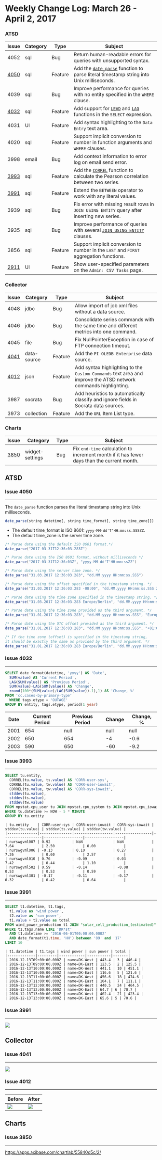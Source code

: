 # Weekly Change Log: March 26 - April 2, 2017

### ATSD

| Issue| Category    | Type    | Subject                                                                              |
|------|-------------|---------|--------------------------------------------------------------------------------------|
| 4052 | sql | Bug | Return human-readable errors for queries with unsupported syntax. |
| [4050](#issue-4050) | sql | Feature | Add the [`date_parse`](../../sql/README.md#date-parsing-functions) function to parse literal timestamp string into Unix milliseconds. |
| 4039 | sql | Bug | Improve performance for queries with no entity specified in the `WHERE` clause. |
| [4032](#issue-4032) | sql | Feature | Add support for [`LEAD`](../../sql/README.md#lead) and [`LAG`](../../sql/README.md#lag) functions in the `SELECT` expression. |
| 4031 | UI | Feature | Add syntax highlighting to the `Data Entry` text area. |
| 4020 | sql | Feature | Support implicit conversion to number in function arguments and `WHERE` clauses. |
| 3998 | email | Bug | Add context information to error log on email send error. |
| [3993](#issue-3993) | sql | Feature | Add the [`CORREL`](../../sql#correl) function to calculate the Pearson correlation between two series. |
| [3991](#issue-3991) | sql | Feature | Extend the `BETWEEN` operator to work with any literal values. |
| 3939 | sql | Bug | Fix error with missing result rows in `JOIN USING ENTITY` query after inserting new series. |
| 3935 | sql | Bug | Improve performance of queries with several [`JOIN USING ENTITY`](../../sql#join-with-using-entity) clauses. |
| 3856 | sql | Feature | Support implicit conversion to number in the `LAST` and `FIRST` aggregation functions. |
| [2911](#issue-2911) | UI | Feature | Show user-specified parameters on the `Admin: CSV Tasks` page. |

### Collector

| Issue| Category    | Type    | Subject                                                                              |
|------|-------------|---------|--------------------------------------------------------------------------------------|
| 4048 | jdbc | Bug | Allow import of job xml files without a data source. |
| 4046 | jdbc | Bug | Consolidate series commands with the same time and different metrics into one command. |
| 4045 | file | Bug | Fix NullPointerException in case of FTP connection timeout. |
| [4041](#issue-4041) | data-source | Feature | Add the `PI OLEDB Enterprise` data source. |
| [4012](#issue-4012) | json | Feature | Add syntax highlighting to the `Custom Commands` text area and improve the ATSD network commands highlighting. |
| 3987 | socrata | Bug | Add heuristics to automatically classify and ignore fields in Socrata data sources. |
| 3973 | collection | Feature | Add the `URL` Item List type. |

### Charts

| Issue| Category    | Type    | Subject                                                                              |
|------|-------------|---------|--------------------------------------------------------------------------------------|
| [3850](#issue-3850) | widget-settings | Bug | Fix `end-time` calculation to increment month if it has fewer days than the current month. |

## ATSD

### Issue 4050
--------------

The `date_parse` function parses the literal timestamp string into Unix milliseconds.

```javascript
date_parse(string datetime[, string time_format[, string time_zone]])
```

* The default time_format is ISO 8601: `yyyy-MM-dd'T'HH:mm:ss.SSSZZ`.
* The default time_zone is the server time zone.

```java
/* Parse date using the default ISO 8601 format.*/
date_parse("2017-03-31T12:36:03.283Z")

/* Parse date using the ISO 8601 format, without milliseconds */
date_parse("2017-03-31T12:36:03Z", "yyyy-MM-dd'T'HH:mm:ssZZ")

/* Parse date using the server time zone. */
date_parse("31.03.2017 12:36:03.283", "dd.MM.yyyy HH:mm:ss.SSS")

/* Parse date using the offset specified in the timestamp string. */
date_parse("31.03.2017 12:36:03.283 -08:00", "dd.MM.yyyy HH:mm:ss.SSS ZZ")

/* Parse date using the time zone specified in the timestamp string. */
date_parse("31.03.2017 12:36:03.283 Europe/Berlin", "dd.MM.yyyy HH:mm:ss.SSS ZZZ")

/* Parse date using the time zone provided as the third argument. */
date_parse("31.01.2017 12:36:03.283", "dd.MM.yyyy HH:mm:ss.SSS", "Europe/Berlin")

/* Parse date using the UTC offset provided as the third argument. */
date_parse("31.01.2017 12:36:03.283", "dd.MM.yyyy HH:mm:ss.SSS", "+01:00")

/* If the time zone (offset) is specified in the timestamp string,
it should be exactly the same as provided by the third argument. */
date_parse("31.01.2017 12:36:03.283 Europe/Berlin", "dd.MM.yyyy HH:mm:ss.SSS ZZZ", "Europe/Berlin")
```

### Issue 4032
--------------

```sql
SELECT date_format(datetime, 'yyyy') AS 'Date',
  SUM(value) AS 'Current Period',
  LAG(SUM(value)) AS 'Previous Period',
  SUM(value)-LAG(SUM(value)) AS 'Change',
  round(100*(SUM(value)/LAG(SUM(value))-1),1) AS 'Change, %'
FROM 'cc.cases-by-primary-type'
  WHERE tags.etype = 'OUTAGE'
GROUP BY entity, tags.etype, period(1 year)
```

| Date | Current Period | Previous Period | Change | Change, % |
|------|----------------|-----------------|--------|-----------|
| 2001 | 654            | null            | null   | null      |
| 2002 | 650            | 654             | -4     | -0.6      |
| 2003 | 590            | 650             | -60    | -9.2      |

### Issue 3993
--------------

```sql
SELECT tu.entity,
  CORREL(tu.value, ts.value) AS 'CORR-user-sys',
  CORREL(tu.value, tw.value) AS 'CORR-user-iowait',
  CORREL(ts.value, tw.value) AS 'CORR-sys-iowait',
  stddev(tu.value),
  stddev(ts.value),
  stddev(tw.value)
FROM mpstat.cpu_user tu JOIN mpstat.cpu_system ts JOIN mpstat.cpu_iowait tw
WHERE tu.datetime >= NOW - 5 * MINUTE
GROUP BY tu.entity
```

```ls
| tu.entity    | CORR-user-sys | CORR-user-iowait | CORR-sys-iowait | stddev(tu.value) | stddev(ts.value) | stddev(tw.value) |
|--------------|---------------|------------------|-----------------|------------------|------------------|------------------|
| nurswgvml007 | 0.92          | NaN              | NaN             | 7.64             | 2.50             | 0.00             |
| nurswgvml006 | -0.13         | 0.10             | 0.27            | 7.26             | 0.60             | 2.57             |
| nurswgvml010 | 0.76          | -0.09            | 0.03            | 7.42             | 0.44             | 1.10             |
| nurswgvml502 | 0.59          | -0.14            | -0.08           | 0.53             | 0.53             | 0.59             |
| nurswgvml301 | -0.17         | -0.11            | -0.17           | 0.32             | 0.42             | 0.64             |
```

### Issue 3991
--------------

```sql
SELECT t1.datetime, t1.tags,
  t1.value as 'wind power',
  t2.value as 'sun power',
  t1.value + t2.value as total
FROM wind_power_production t1 JOIN "solar_cell_production_(estimated)" t2
WHERE t1.tags.name LIKE 'DK*st'
  AND t1.datetime >= '2016-06-01T00:00:00.000Z'
  AND date_format(t1.time, 'HH') between '09' and '17'
LIMIT 10
```

```ls
| t1.datetime | t1.tags | wind power | sun power | total |
|-------------|---------|------------|-----------|-------|
| 2016-12-13T09:00:00.000Z | name=DK-West | 443.4 | 3 | 446.4 |
| 2016-12-13T09:00:00.000Z | name=DK-East | 123.5 | 2 | 125.5 |
| 2016-12-13T10:00:00.000Z | name=DK-West | 441.1 | 10 | 451.1 |
| 2016-12-13T10:00:00.000Z | name=DK-East | 116.6 | 5 | 121.6 |
| 2016-12-13T11:00:00.000Z | name=DK-West | 456.6 | 18 | 474.6 |
| 2016-12-13T11:00:00.000Z | name=DK-East | 104.1 | 7 | 111.1 |
| 2016-12-13T12:00:00.000Z | name=DK-West | 440.5 | 24 | 464.5 |
| 2016-12-13T12:00:00.000Z | name=DK-East | 64.7 | 6 | 70.7 |
| 2016-12-13T13:00:00.000Z | name=DK-West | 402.4 | 21 | 423.4 |
| 2016-12-13T13:00:00.000Z | name=DK-East | 65.6 | 5 | 70.6 |
```

### Issue 3991
--------------

![](Images/Figure1.png)

## Collector

### Issue 4041
--------------

![](Images/Figure2.png)

### Issue 4012
--------------

| Before | After |
|--------|-------|
|![](Images/Figure3.png) | ![](Images/Figure4.png) |

## Charts

### Issue 3850
--------------

https://apps.axibase.com/chartlab/55840d5c/2/
